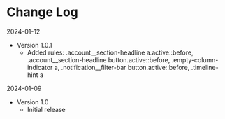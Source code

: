 # Change Log

2024-01-12
* Version 1.0.1
    * Added rules:
    	.account__section-headline a.active::before,
		.account__section-headline button.active::before,
		.empty-column-indicator a,
		.notification__filter-bar button.active::before,
		.timeline-hint a

2024-01-09
* Version 1.0
    * Initial release

